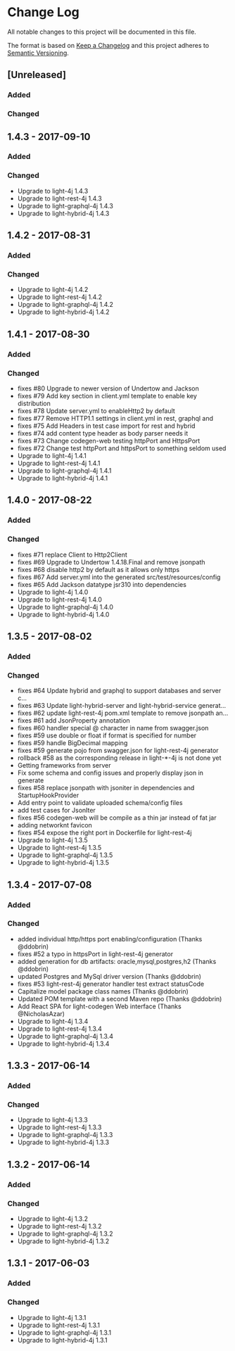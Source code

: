 # Change Log
All notable changes to this project will be documented in this file.

The format is based on [Keep a Changelog](http://keepachangelog.com/)
and this project adheres to [Semantic Versioning](http://semver.org/).

## [Unreleased]
### Added

### Changed

## 1.4.3 - 2017-09-10
### Added

### Changed
- Upgrade to light-4j 1.4.3
- Upgrade to light-rest-4j 1.4.3
- Upgrade to light-graphql-4j 1.4.3
- Upgrade to light-hybrid-4j 1.4.3

## 1.4.2 - 2017-08-31
### Added

### Changed
- Upgrade to light-4j 1.4.2
- Upgrade to light-rest-4j 1.4.2
- Upgrade to light-graphql-4j 1.4.2
- Upgrade to light-hybrid-4j 1.4.2

## 1.4.1 - 2017-08-30
### Added

### Changed
- fixes #80 Upgrade to newer version of Undertow and Jackson
- fixes #79 Add key section in client.yml template to enable key distribution
- fixes #78 Update server.yml to enableHttp2 by default
- fixes #77 Remove HTTP1.1 settings in client.yml in rest, graphql and
- fixes #75 Add Headers in test case import for rest and hybrid
- fixes #74 add content type header as body parser needs it
- fixes #73 Change codegen-web testing httpPort and HttpsPort
- fixes #72 Change test httpPort and httpsPort to something seldom used
- Upgrade to light-4j 1.4.1
- Upgrade to light-rest-4j 1.4.1
- Upgrade to light-graphql-4j 1.4.1
- Upgrade to light-hybrid-4j 1.4.1

## 1.4.0 - 2017-08-22
### Added

### Changed
- fixes #71 replace Client to Http2Client
- fixes #69 Upgrade to Undertow 1.4.18.Final and remove jsonpath
- fixes #68 disable http2 by default as it allows only https
- fixes #67 Add server.yml into the generated src/test/resources/config
- fixes #65 Add Jackson datatype jsr310 into dependencies
- Upgrade to light-4j 1.4.0
- Upgrade to light-rest-4j 1.4.0
- Upgrade to light-graphql-4j 1.4.0
- Upgrade to light-hybrid-4j 1.4.0


## 1.3.5 - 2017-08-02
### Added

### Changed
- fixes #64 Update hybrid and graphql to support databases and server c…
- fixes #63 Update light-hybrid-server and light-hybrid-service generat… 
- fixes #62 update light-rest-4j pom.xml template to remove jsonpath an…
- fixes #61 add JsonProperty annotation
- fixes #60 handler special @ character in name from swagger.json
- fixes #59 use double or float if format is specified for number
- fixes #59 handle BigDecimal mapping
- fixes #59 generate pojo from swagger.json for light-rest-4j generator
- rollback #58 as the corresponding release in light-*-4j is not done yet
- Getting frameworks from server
- Fix some schema and config issues and properly display json in generate
- fixes #58 replace jsonpath with jsoniter in dependencies and StartupHookProvider
- Add entry point to validate uploaded schema/config files
- add test cases for JsonIter
- fixes #56 codegen-web will be compile as a thin jar instead of fat jar
- adding networknt favicon
- fixes #54 expose the right port in Dockerfile for light-rest-4j
- Upgrade to light-4j 1.3.5
- Upgrade to light-rest-4j 1.3.5
- Upgrade to light-graphql-4j 1.3.5
- Upgrade to light-hybrid-4j 1.3.5

## 1.3.4 - 2017-07-08
### Added

### Changed
- added individual http/https port enabling/configuration (Thanks @ddobrin)
- fixes #52 a typo in httpsPort in light-rest-4j generator
- added generation for db artifacts: oracle,mysql,postgres,h2 (Thanks @ddobrin)
- updated Postgres and MySql driver version (Thanks @ddobrin)
- fixes #53 light-rest-4j generator handler test extract statusCode
- Capitalize model package class names (Thanks @ddobrin)
- Updated POM template with a second Maven repo (Thanks @ddobrin)
- Add React SPA for light-codegen Web interface (Thanks @NicholasAzar)
- Upgrade to light-4j 1.3.4
- Upgrade to light-rest-4j 1.3.4
- Upgrade to light-graphql-4j 1.3.4
- Upgrade to light-hybrid-4j 1.3.4


## 1.3.3 - 2017-06-14
### Added

### Changed
- Upgrade to light-4j 1.3.3
- Upgrade to light-rest-4j 1.3.3
- Upgrade to light-graphql-4j 1.3.3
- Upgrade to light-hybrid-4j 1.3.3

## 1.3.2 - 2017-06-14
### Added

### Changed
- Upgrade to light-4j 1.3.2
- Upgrade to light-rest-4j 1.3.2
- Upgrade to light-graphql-4j 1.3.2
- Upgrade to light-hybrid-4j 1.3.2


## 1.3.1 - 2017-06-03
### Added

### Changed
- Upgrade to light-4j 1.3.1
- Upgrade to light-rest-4j 1.3.1
- Upgrade to light-graphql-4j 1.3.1
- Upgrade to light-hybrid-4j 1.3.1

